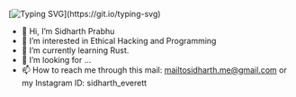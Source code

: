 [![Typing SVG](https://readme-typing-svg.demolab.com?font=Fira+Code&duration=3000&pause=500&color=33F799&center=true&vCenter=true&multiline=true&random=false&width=435&height=300&lines=Hi+There!;I'm+Sidharth+Prabhu;I+created+both+Frissco+CL%2FMP;I'm+a+Python+Programmer;I'm+an+android+developer;I'm+also+a+linux+enthusiast;Nice+to+see+you!)](https://git.io/typing-svg)

- 👋 Hi, I’m Sidharth Prabhu
- 👀 I’m interested in Ethical Hacking and Programming
- 🌱 I’m currently learning Rust.
- 💞️ I’m looking for ...
- 📫 How to reach me through this mail: mailtosidharth.me@gmail.com or my Instagram ID: sidharth_everett
<!---
Cyber-Zypher/Cyber-Zypher is a ✨ special ✨ repository because its `README.md` (this file) appears on your GitHub profile.
You can click the Preview link to take a look at your changes.
--->
